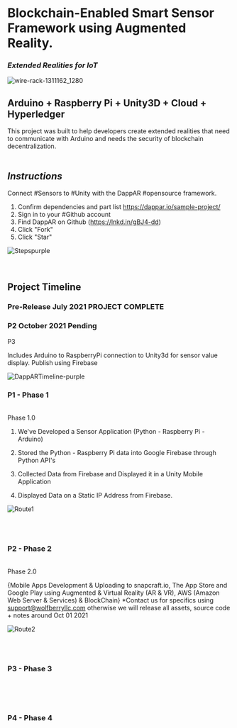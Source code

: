 

<h1> Blockchain-Enabled Smart Sensor Framework using Augmented Reality. </h1><h3><i>Extended Realities for IoT </i></h3>

![wire-rack-1311162_1280](https://user-images.githubusercontent.com/21232416/128045442-877ba8f7-c6fd-4186-a07d-124f3e744706.jpg)

<h2> Arduino + Raspberry Pi + Unity3D + Cloud + Hyperledger </h2>
This project was built to help developers create extended realities that need to communicate with Arduino and needs the security of blockchain decentralization.
<br>
<br>
<h2><i> Instructions </i></h2>

Connect #Sensors to #Unity with the DappAR #opensource framework.
1. Confirm dependencies and part list https://dappar.io/sample-project/
2. Sign in to your #Github account
3. Find DappAR on Github (https://lnkd.in/gBJ4-dd)
4. Click "Fork"
5. Click "Star"


![Stepspurple](https://user-images.githubusercontent.com/21232416/128039335-35ee1982-f9ac-4dd9-a429-ee1856beccea.png)


<br>
<h2> Project Timeline </h2>
<h3>Pre-Release July 2021 <b>PROJECT COMPLETE</b></h3>

<h3>P2 October 2021 <b>Pending</b></h3>

<hs> P3 

Includes Arduino to RaspberryPi connection to Unity3d for sensor value display. Publish using Firebase


![DappARTimeline-purple](https://user-images.githubusercontent.com/21232416/128039490-74497202-bdcf-4a35-8f90-723b494de3e9.png)

 


<h3><b>P1 - Phase 1</h3></b><br>
Phase 1.0

1. We've Developed a Sensor Application (Python - Raspberry Pi - Arduino)

2. Stored the Python - Raspberry Pi data into Google Firebase through Python API's

3. Collected Data from Firebase and Displayed it in a Unity Mobile Application

4. Displayed Data on a Static IP Address from Firebase. 


![Route1](https://user-images.githubusercontent.com/21232416/128073048-85c368e7-3e97-43a5-a69c-4d06db8c4647.png)


<br>
<br>
<h3><b>P2 - Phase 2</h3></b><br>
Phase 2.0

{Mobile Apps Development & Uploading to snapcraft.io, The App Store and Google Play using Augmented & Virtual Reality (AR & VR), AWS (Amazon Web Server & Services) & BlockChain} *Contact us for specifics using support@wolfberryllc.com otherwise we will release all assets, source code + notes around Oct 01 2021

![Route2](https://user-images.githubusercontent.com/21232416/128077122-1d21fcdb-ceea-4364-9868-481e9875f399.png)

<br>
<br>
<h3><b>P3 - Phase 3</h3></b><br>
<br>
<br>
<h3><b>P4 - Phase 4</h3></b><br>



